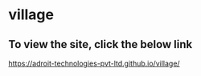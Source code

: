 # village

## To view the site, click the below link

https://adroit-technologies-pvt-ltd.github.io/village/
